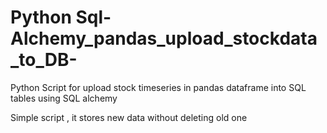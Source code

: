 # Python Sql-Alchemy_pandas_upload_stockdata_to_DB-
Python Script for upload stock timeseries in pandas dataframe into SQL tables using SQL alchemy


Simple script , it stores new data without deleting old one 
